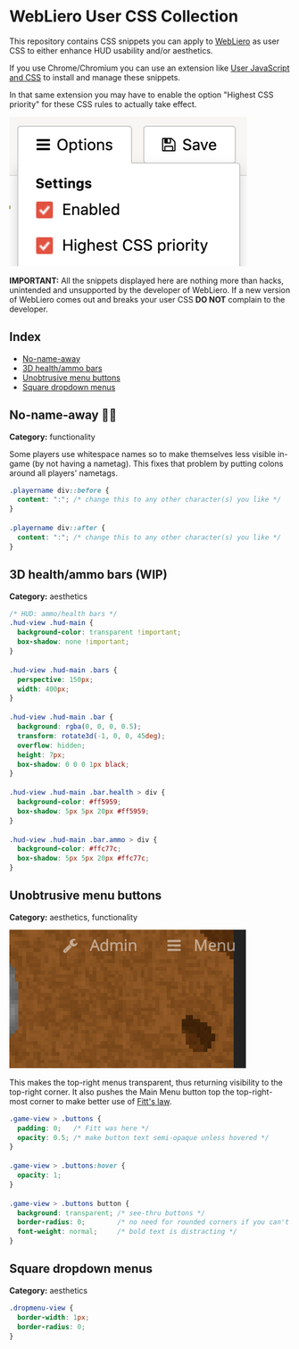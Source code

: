 # WebLiero User CSS Collection

This repository contains CSS snippets you can apply to [WebLiero](https://www.webliero.com) as user CSS to either enhance HUD usability and/or aesthetics.

If you use Chrome/Chromium you can use an extension like [User JavaScript and CSS](https://chrome.google.com/webstore/detail/user-javascript-and-css/nbhcbdghjpllgmfilhnhkllmkecfmpld) to install and manage these snippets.

In that same extension you may have to enable the option "Highest CSS priority" for these CSS rules to actually take effect.

![Highest CSS priority](screenshots/user-css-setup.png)

**IMPORTANT:** All the snippets displayed here are nothing more than hacks, unintended and unsupported by the developer of WebLiero. If a new version of WebLiero comes out and breaks your user CSS **DO NOT** complain to the developer.

## Index

* [No-name-away](#no-name-away-poopno_entry_sign)
* [3D health/ammo bars](#3d-healthammo-bars-wip)
* [Unobtrusive menu buttons](#unobtrusive-menu-buttons)
* [Square dropdown menus](#square-dropdown-menus)

## No-name-away :poop::no_entry_sign:

**Category:** functionality

Some players use whitespace names so to make themselves less visible in-game (by not having a nametag). This fixes that problem by putting colons around all players' nametags.

```css
.playername div::before {
  content: ":"; /* change this to any other character(s) you like */
}

.playername div::after {
  content: ":"; /* change this to any other character(s) you like */
}
```

## 3D health/ammo bars (WIP)

**Category:** aesthetics

```css
/* HUD: ammo/health bars */
.hud-view .hud-main {
  background-color: transparent !important;
  box-shadow: none !important;
}

.hud-view .hud-main .bars {
  perspective: 150px;
  width: 400px;
}

.hud-view .hud-main .bar {
  background: rgba(0, 0, 0, 0.5);
  transform: rotate3d(-1, 0, 0, 45deg);
  overflow: hidden;
  height: 7px;
  box-shadow: 0 0 0 1px black;
}

.hud-view .hud-main .bar.health > div {
  background-color: #ff5959;
  box-shadow: 5px 5px 20px #ff5959;
}

.hud-view .hud-main .bar.ammo > div {
  background-color: #ffc77c;
  box-shadow: 5px 5px 20px #ffc77c;
}
```

## Unobtrusive menu buttons

**Category:** aesthetics, functionality

![Unobtrusive menu buttons](screenshots/unobstrusive-menu-buttons.png)

This makes the top-right menus transparent, thus returning visibility to the top-right corner. It also pushes the Main Menu button top the top-right-most corner to make better use of [Fitt's law](https://en.wikipedia.org/wiki/Fitts%27s_law).

```css
.game-view > .buttons {
  padding: 0;   /* Fitt was here */
  opacity: 0.5; /* make button text semi-opaque unless hovered */
}

.game-view > .buttons:hover {
  opacity: 1;
}

.game-view > .buttons button {
  background: transparent; /* see-thru buttons */
  border-radius: 0;        /* no need for rounded corners if you can't see them */
  font-weight: normal;     /* bold text is distracting */
}
```

## Square dropdown menus

**Category:** aesthetics

```css
.dropmenu-view {
  border-width: 1px;
  border-radius: 0;
}
```

<!-- vim: set nofoldenable: -->

